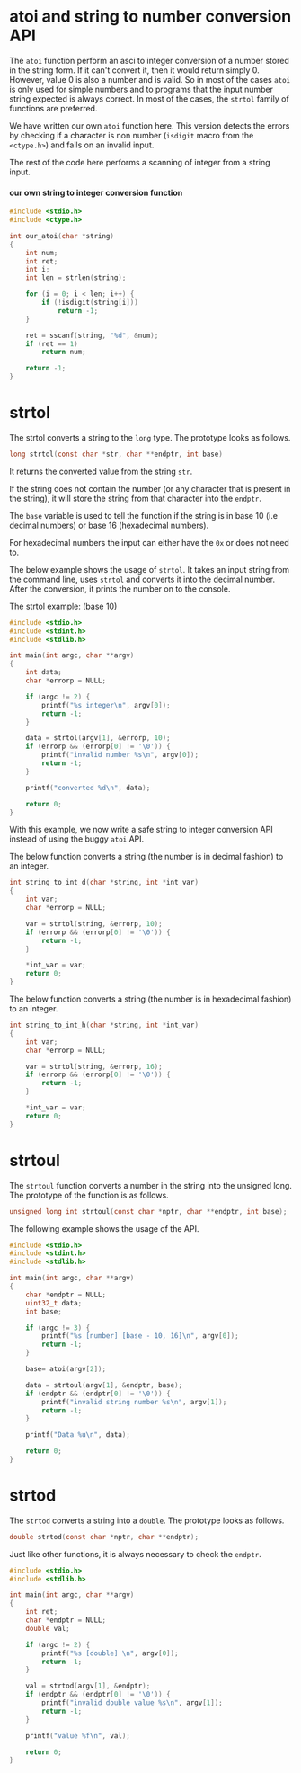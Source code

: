 # atoi and string to number conversion API


The `atoi` function perform an asci to integer conversion of a number stored in the string form. If it can't convert it, then it would return simply 0. However, value 0 is also a number and is valid. So in most of the cases `atoi` is only used for simple numbers and to programs that the input number string expected is always correct. In most of the cases, the `strtol` family of functions are preferred.

We have written our own `atoi` function here. This version detects the errors by checking if a character is non number (`isdigit` macro from the `<ctype.h>`) and fails on an invalid input.

The rest of the code here performs a scanning of integer from a string input.

#### our own string to integer conversion function
```c
#include <stdio.h>
#include <ctype.h>

int our_atoi(char *string)
{
    int num;
    int ret;
    int i;
    int len = strlen(string);

    for (i = 0; i < len; i++) {
        if (!isdigit(string[i]))
            return -1;
    }

    ret = sscanf(string, "%d", &num);
    if (ret == 1)
        return num;

    return -1;
}
```

# strtol

The strtol converts a string to the `long` type. The prototype looks as follows.

```c
long strtol(const char *str, char **endptr, int base)
```

It returns the converted value from the string `str`.

If the string does not contain the number (or any character that is present in the string), it will store the string from that character into the `endptr`.

The `base` variable is used to tell the function if the string is in base 10 (i.e decimal numbers) or base 16 (hexadecimal numbers).

For hexadecimal numbers the input can either have the `0x` or does not need to.

The below example shows the usage of `strtol`. It takes an input string from the command line, uses `strtol` and converts it into the decimal number. After the conversion, it prints the number on to the console.

The strtol example: (base 10)

```c
#include <stdio.h>
#include <stdint.h>
#include <stdlib.h>

int main(int argc, char **argv)
{
    int data;
    char *errorp = NULL;

    if (argc != 2) {
        printf("%s integer\n", argv[0]);
        return -1;
    }

    data = strtol(argv[1], &errorp, 10);
    if (errorp && (errorp[0] != '\0')) {
        printf("invalid number %s\n", argv[0]);
        return -1;
    }

    printf("converted %d\n", data);

    return 0;
}

```

With this example, we now write a safe string to integer conversion API instead of using the buggy `atoi` API.

The below function converts a string (the number is in decimal fashion) to an integer.

```c
int string_to_int_d(char *string, int *int_var)
{
    int var;
    char *errorp = NULL;

    var = strtol(string, &errorp, 10);
    if (errorp && (errorp[0] != '\0')) {
        return -1;
    }

    *int_var = var;
    return 0;
}
```

The below function converts a string (the number is in hexadecimal fashion) to an integer.

```c
int string_to_int_h(char *string, int *int_var)
{
    int var;
    char *errorp = NULL;

    var = strtol(string, &errorp, 16);
    if (errorp && (errorp[0] != '\0')) {
        return -1;
    }

    *int_var = var;
    return 0;
}
```

# strtoul

The `strtoul` function converts a number in the string into the unsigned long. The prototype of the function is as follows.

```c
unsigned long int strtoul(const char *nptr, char **endptr, int base);
```

The following example shows the usage of the API.

```c
#include <stdio.h>
#include <stdint.h>
#include <stdlib.h>

int main(int argc, char **argv)
{
	char *endptr = NULL;
    uint32_t data;
	int base;

    if (argc != 3) {
		printf("%s [number] [base - 10, 16]\n", argv[0]);
		return -1;
    }

	base= atoi(argv[2]);

    data = strtoul(argv[1], &endptr, base);
	if (endptr && (endptr[0] != '\0')) {
		printf("invalid string number %s\n", argv[1]);
		return -1;
	}

	printf("Data %u\n", data);

	return 0;
}
```

# strtod

The `strtod` converts a string into a `double`. The prototype looks as follows.

```c
double strtod(const char *nptr, char **endptr);
```

Just like other functions, it is always necessary to check the `endptr`.

```c
#include <stdio.h>
#include <stdlib.h>

int main(int argc, char **argv)
{
    int ret;
    char *endptr = NULL;
    double val;

    if (argc != 2) {
        printf("%s [double] \n", argv[0]);
        return -1;
    }

    val = strtod(argv[1], &endptr);
    if (endptr && (endptr[0] != '\0')) {
        printf("invalid double value %s\n", argv[1]);
        return -1;
    }

    printf("value %f\n", val);

    return 0;
}
```
